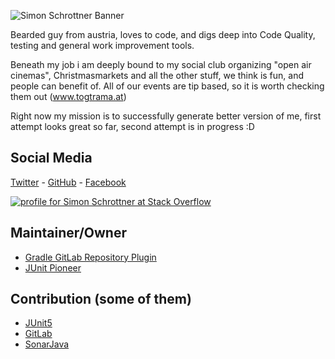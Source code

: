 ![Simon Schrottner Banner](https://github.com/aepfli/aepfli.github.io/blob/main/banner.jpeg?raw=true)

Bearded guy from austria, loves to code, and digs deep into Code Quality, testing and general work improvement tools.

Beneath my job i am deeply bound to my social club organizing "open air cinemas", Christmasmarkets and all the other stuff, we think is fun, and people can benefit of. All of our events are tip based, so it is worth checking them out (www.togtrama.at)

Right now my mission is to successfully generate better version of me, first attempt looks great so far, second attempt is in progress :D

## Social Media

[Twitter](https://twitter.com/aepfli) - [GitHub](https://github.com/aepfli) - [Facebook](https://www.facebook.com/simon.schrottner/)

[![profile for Simon Schrottner at Stack Overflow](https://stackoverflow.com/users/flair/3708208.png)](https://stackoverflow.com/users/3708208/simon-schrottner)


## Maintainer/Owner

  - [Gradle GitLab Repository Plugin](https://github.com/aepfli/gradle-gitlab-repositories)
  - [JUnit Pioneer](https://junit-pioneer.org)

## Contribution (some of them)

  - [JUnit5](https://github.com/junit-team/junit5/pulls?q=is%3Apr+author%3Aaepfli+is%3Aclosed)
  - [GitLab](https://gitlab.com/gitlab-org/gitlab/-/merge_requests?scope=all&utf8=%E2%9C%93&state=all&author_username=s.schrottner)
  - [SonarJava](https://github.com/SonarSource/sonar-java/pulls?q=is%3Apr+author%3Aaepfli+is%3Aclosed)
